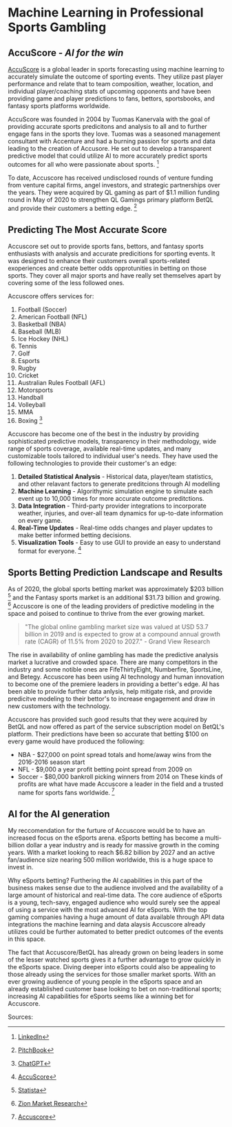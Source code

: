 # **Machine Learning in Professional Sports Gambling**
## **AccuScore** - *AI for the win*

[AccuScore](https://accuscore.com/) is a global leader in sports forecasting using machine learning to accurately simulate the outcome of sporting events.  They utilize past player performance and relate that to team composition, weather, location, and individual player/coaching stats of upcoming opponents and have been providing game and player predictions to fans, bettors, sportsbooks, and fantasy sports platforms worldwide.

AccuScore was founded in 2004 by Tuomas Kanervala with the goal of providing accurate sports predicitons and analysis to all and to further engage fans in the sports they love. Tuomas was a seasoned management consultant with Accenture and had a burning passion for sports and data leading to the creation of Accusore. He set out to develop a transparent predictive model that could utilize AI to more accurately predict sports outcomes for all who were passionate about sports. [^1]

To date, Accuscore has received undisclosed rounds of venture funding from venture capital firms, angel investors, and strategic partnerships over the years.  They were acquired by QL gaming as part of $1.1 million funding round in May of 2020 to strengthen QL Gamings primary platform BetQL and provide their customers a betting edge. [^2]

## Predicting The Most Accurate Score

Accuscore set out to provide sports fans, bettors, and fantasy sports enthusiasts with analysis and accurate predicitions for sporting events.  It was designed to enhance their customers overall sports-related exoperiences and create better odds opprotunities in betting on those sports.  They cover all major sports and have really set themselves apart by covering some of the less followed ones.  

Accuscore offers services for:
1. Football (Soccer)
2. American Football (NFL)
3. Basketball (NBA)
4. Baseball (MLB)
5. Ice Hockey (NHL)
6. Tennis
7. Golf
8. Esports
9. Rugby
10. Cricket
11. Australian Rules Football (AFL)
12. Motorsports
13. Handball
14. Volleyball
15. MMA
16. Boxing
[^3]

Accuscore has become one of the best in the industry by providing sophisticated predictive models, transparency in their methodology, wide range of sports coverage, available real-time updates, and many customizable tools tailored to individual user's needs. They have used the following technologies to provide their customer's an edge:
1. **Detailed Statistical Analysis** - Historical data, player/team statistics, and other relavant factors to generate preditcions through AI modelling 
2. **Machine Learning** - Algorithymic simulation engine to simulate each event up to 10,000 times for more accurate outcome preditctions.
3. **Data Integration** - Third-party provider integrations to incorporate weather, injuries, and over-all team dynamics for up-to-date information on every game.
4. **Real-Time Updates** - Real-time odds changes and player updates to make better informed betting decisions.
5. **Visualization Tools** - Easy to use GUI to provide an easy to understand format for everyone.
[^4]

## Sports Betting Prediction Landscape and Results
As of 2020, the global sports betting market was approximately $203 billion [^5] and the Fantasy sports market is an additional $31.73 billion and growing. [^6] Accuscore is one of the leading providers of predictive modeling in the space and poised to continue to thrive from the ever growing market. 
>"The global online gambling market size was valued at USD 53.7 billion in 2019 and is expected to grow at a compound annual growth rate (CAGR) of 11.5% from 2020 to 2027." - Grand View Research

The rise in availability of online gambling has made the predictive analysis market a lucrative and crowded space.  There are many competitors in the industry and some notible ones are FifeThirtyEight, Numberfire, SportsLine, and Betegy. Accuscore has been using AI technology and human innovation to become one of the premiere leaders in providing a better's edge.  AI has been able to provide further data anlysis, help mitigate risk, and provide predicitve modeling to their bettor's to increase engagement and draw in new customers with the technology.

Accuscore has provided such good results that they were acquired by BetQL and now offered as part of the service subscription model on BetQL's platform.  Their predictions have been so accurate that betting $100 on every game would have produced the following:
 - NBA - $27,000 on point spread totals and home/away wins from the 2016-2016 season start
 - NFL - $9,000 a year profit betting point spread from 2009 on 
 - Soccer - $80,000 bankroll picking winners from 2014 on
These kinds of profits are what have made Accuscore a leader in the field and a trusted name for sports fans worldwide.
[^7]

## AI for the AI generation
My reccomendation for the furture of Accuscore would be to have an increased focus on the eSports arena.  eSports betting has become a multi-billion dollar a year industry and is ready for massive growth in the coming years.  With a market looking to reach $6.82 billion by 2027 and an active fan/audience size nearing 500 million worldwide, this is a huge space to invest in.

Why eSports betting?  Furthering the AI capabilities in this part of the business makes sense due to the audience involved and the availability of a large amount of historical and real-time data. The core audience of eSports is a young, tech-savy, engaged audience who would surely see the appeal of using a service with the most advanced AI for eSports. With the top gaming companies having a huge amount of data available through API data integrations the machine learning and data alaysis Accuscore already utilizes could be further automated to better predict outcomes of the events in this space.  

The fact that Accuscore/BetQL has already grown on being leaders in some of the lesser watched sports gives it a further advantage to grow quickly in the eSports space.  Diving deeper into eSports could also be appealing to those already using the services for those smaller market sports.  With an ever growing audience of young people in the eSports space and an already established customer base looking to bet on non-traditional sports; increasing AI capabilities for eSports seems like a winning bet for Accuscore.

Sources:
[^1]: [LinkedIn](https://www.linkedin.com/in/kanervala/?originalSubdomain=fi)  
[^2]: [PitchBook](https://pitchbook.com/profiles/company/99032-95#overview)  
[^3]: [ChatGPT](https://chatgpt.com)  
[^4]: [AccuScore](https://accuscore.com/about-us)  
[^5]: [Statista](https://www.statista.com)  
[^6]: [Zion Market Research](https://www.zionmarketresearch.com/report/fantasy-sports-market)  
[^7]: [Accuscore](https://accuscore.com/#)

